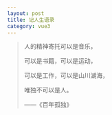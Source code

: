 ```yaml
---
layout: post
title: 记人生语录
category: vue3
---
```


> 人的精神寄托可以是音乐，
> 
> 可以是书籍，可以是运动，
>
> 可以是工作，可以是山川湖海，
>
> 唯独不可以是人。
>
> ——《百年孤独》